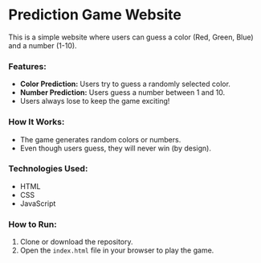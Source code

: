 # Prediction Game Website

This is a simple website where users can guess a color (Red, Green, Blue) and a number (1-10). 

### Features:
- **Color Prediction:** Users try to guess a randomly selected color.
- **Number Prediction:** Users guess a number between 1 and 10.
- Users always lose to keep the game exciting!

### How It Works:
- The game generates random colors or numbers.
- Even though users guess, they will never win (by design).

### Technologies Used:
- HTML
- CSS
- JavaScript

### How to Run:
1. Clone or download the repository.
2. Open the `index.html` file in your browser to play the game.
